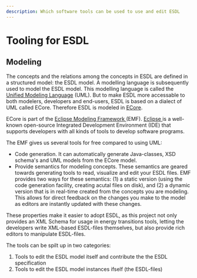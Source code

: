 ```yaml
---
description: Which software tools can be used to use and edit ESDL
---
```


# Tooling for ESDL

## Modeling

The concepts and the relations among the concepts in ESDL are defined in a structured model: the ESDL model. A modelling language is subsequently used to model the ESDL model. This modelling language is called the [Unified Modeling Language](https://en.wikipedia.org/wiki/Unified_Modeling_Language) \(UML\). But to make ESDL more accessable to both modelers, developers and end-users, ESDL is based on a dialect of UML called ECore. Therefore ESDL is modeled in [ECore](https://en.wikipedia.org/wiki/Eclipse_Modeling_Framework#Ecore).

ECore is part of the [Eclipse Modeling Framework ](https://www.eclipse.org/modeling/emf/)\(EMF\). [Eclipse ](https://www.eclipse.org/)is a well-known open-source Integrated Development Environment \(IDE\) that supports developers with all kinds of tools to develop software programs.

The EMF gives us several tools for free compared to using UML:

* Code generation. It can automatically generate Java-classes, XSD schema's and UML models from the ECore model.
* Provide semantics for modeling concepts. These semantics are geared towards generating tools to read, visualize and edit your ESDL files. EMF provides two ways for these semantics: \(1\) a static version \(using the code generation facility, creating acutal files on disk\), and \(2\) a dynamic version that is in real-time created from the concepts you are modeling. This allows for direct feedback on the changes you make to the model as editors are instantly updated with these changes.

These properties make it easier to adopt ESDL, as this project not only provides an XML Schema for usage in energy transitions tools, letting the developers write XML-based ESDL-files themselves, but  also provide rich editors to manipulate ESDL-files.

The tools can be spilt up in two categories:

1. Tools to edit the ESDL model itself and contribute the the ESDL specification
2. Tools to edit the ESDL model instances ifself \(the ESDL-files\)





## 

## 

